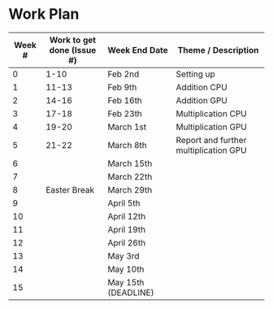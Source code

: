 # Work Plan

| Week # | Work to get done (Issue #) | Week End Date | Theme / Description |
| ------ | ---------------- | --- | --- |
| 0      | 1-10 | Feb 2nd | Setting up |
| 1      | 11-13 | Feb 9th | Addition CPU |
| 2      | 14-16 | Feb 16th | Addition GPU |
| 3      | 17-18 | Feb 23th | Multiplication CPU |
| 4      | 19-20 | March 1st | Multiplication GPU |
| 5      | 21-22 | March 8th | Report and further multiplication GPU |
| 6      | | March 15th | 
| 7      | | March 22th |
| 8      | Easter Break | March 29th |
| 9      | | April 5th |
| 10     | | April 12th |
| 11     | | April 19th |
| 12     | | April 26th |
| 13     | | May 3rd  |
| 14     | | May 10th |
| 15     | | May 15th (DEADLINE) |
